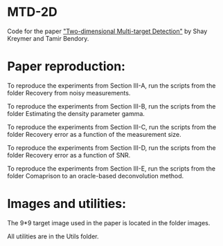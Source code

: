 # MTD-2D
 Code for the paper ["Two-dimensional Multi-target Detection"](https://arxiv.org/abs/2105.06765) by Shay Kreymer and Tamir Bendory.
 
 # Paper reproduction:
 
 To reproduce the experiments from Section III-A, run the scripts from the folder Recovery from noisy measurements.
 
 To reproduce the experiments from Section III-B, run the scripts from the folder Estimating the density parameter gamma.
 
 To reproduce the experiments from Section III-C, run the scripts from the folder Recovery error as a function of the measurement size.
 
 To reproduce the experiments from Section III-D, run the scripts from the folder Recovery error as a function of SNR.
 
 To reproduce the experiments from Section III-E, run the scripts from the folder Comaprison to an oracle-based deconvolution method.
 
 # Images and utilities:
 
 The 9*9 target image used in the paper is located in the folder images.
 
 All utilities are in the Utils folder.
 
